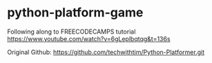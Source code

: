 # python-platform-game

Following along to FREECODECAMPS tutorial
https://www.youtube.com/watch?v=6gLeplbqtqg&t=136s

Original Github: 
https://github.com/techwithtim/Python-Platformer.git